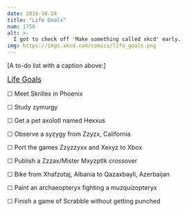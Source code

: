 ```yaml
---
date: 2016-10-24
title: "Life Goals"
num: 1750
alt: >-
  I got to check off 'Make something called xkcd' early.
img: https://imgs.xkcd.com/comics/life_goals.png
---
```

[A to-do list with a caption above:]

<big><u>Life Goals</u></big>

☐ Meet Skrillex in Phoenix

☐ Study zymurgy

☐ Get a pet axolotl named Hexxus

☐ Observe a syzygy from Zzyzx, California

☐ Port the games Zzyzzyxx and Xexyz to Xbox

☐ Publish a Zzzax/Mister Mxyzptlk crossover

☐ Bike from Xhafzotaj, Albania to Qazaxbəyli, Azerbaijan

☐ Paint an archaeopteryx fighting a muzquizopteryx

☐ Finish a game of Scrabble without getting punched